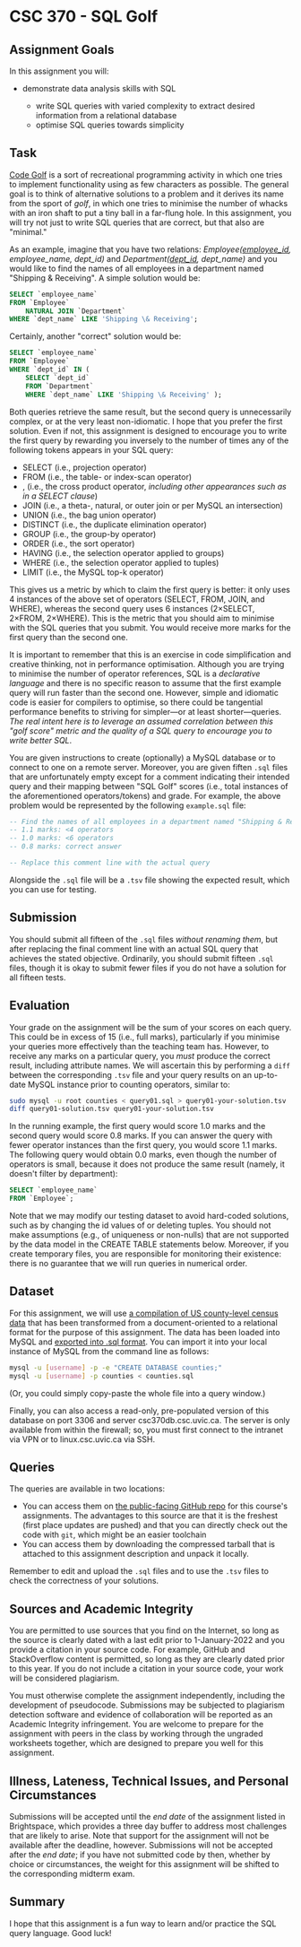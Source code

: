 # CSC 370 - SQL Golf

## Assignment Goals

In this assignment you will:

  * demonstrate data analysis skills with SQL

    + write SQL queries with varied complexity to extract desired information from a relational database
    + optimise SQL queries towards simplicity

## Task

[Code Golf](https://www.barrymichaeldoyle.com/code-golf/) is a sort of recreational programming activity in which one tries to implement functionality using as few characters as possible. The general goal is to think of alternative solutions to a problem and it derives its name from the sport of _golf_, in which one tries to minimise the number of whacks with an iron shaft to put a tiny ball in a far-flung hole. In this assignment, you will try not just to write SQL queries that are correct, but that also are "minimal." 

As an example, imagine that you have two relations: *Employee(<ins>employee_id</ins>, employee_name, dept_id)* and *Department(<ins>dept_id</ins>, dept_name)* and you would like to find the names of all employees in a department named "Shipping & Receiving". A simple solution would be:

```sql
SELECT `employee_name`
FROM `Employee`
    NATURAL JOIN `Department`
WHERE `dept_name` LIKE 'Shipping \& Receiving';
```

Certainly, another "correct" solution would be:

```sql
SELECT `employee_name`
FROM `Employee`
WHERE `dept_id` IN (
    SELECT `dept_id`
    FROM `Department`
    WHERE `dept_name` LIKE 'Shipping \& Receiving' );
```

Both queries retrieve the same result, but the second query is unnecessarily complex, or at the very least non-idiomatic. I hope that you prefer the first solution. Even if not, this assignment is designed to encourage you to write the first query by rewarding you inversely to the number of times any of the following tokens appears in your SQL query:

  * SELECT (i.e., projection operator)
  * FROM (i.e., the table- or index-scan operator)
  * , (i.e., the cross product operator, _including other appearances such as in a SELECT clause_)
  * JOIN (i.e., a theta-, natural, or outer join or per MySQL an intersection)
  * UNION (i.e., the bag union operator)
  * DISTINCT (i.e., the duplicate elimination operator)
  * GROUP (i.e., the group-by operator)
  * ORDER (i.e., the sort operator)
  * HAVING (i.e., the selection operator applied to groups)
  * WHERE (i.e., the selection operator applied to tuples)
  * LIMIT (i.e., the MySQL top-k operator)

This gives us a metric by which to claim the first query is better: it only uses 4 instances of the above set of operators (SELECT, FROM, JOIN, and WHERE), whereas the second query uses 6 instances (2×SELECT, 2×FROM, 2×WHERE). This is the metric that you should aim to minimise with the SQL queries that you submit. You would receive more marks for the first query than the second one.

It is important to remember that this is an exercise in code simplification and creative thinking, not in performance optimisation. Although you are trying to minimise the number of operator references, SQL is a _declarative language_ and there is no specific reason to assume that the first example query will run faster than the second one. However, simple and idiomatic code is easier for compilers to optimise, so there could be tangential performance benefits to striving for simpler—or at least shorter—queries. _The real intent here is to leverage an assumed correlation between this "golf score" metric and the quality of a SQL query to encourage you to write better SQL_.

You are given instructions to create (optionally) a MySQL database or to connect to one on a remote server. Moreover, you are given fiften `.sql` files that are unfortunately empty except for a comment indicating their intended query and their mapping between "SQL Golf" scores (i.e., total instances of the aforementioned operators/tokens) and grade. For example, the above problem would be represented by the following `example.sql` file:

```sql
-- Find the names of all employees in a department named "Shipping & Receiving"
-- 1.1 marks: <4 operators
-- 1.0 marks: <6 operators
-- 0.8 marks: correct answer

-- Replace this comment line with the actual query
```

Alongside the `.sql` file will be a `.tsv` file showing the expected result, which you can use for testing.


## Submission

You should submit all fifteen of the `.sql` files _without renaming them_, but after replacing the final comment line with an actual SQL query that achieves the stated objective. Ordinarily, you should submit fifteen `.sql` files, though it is okay to submit fewer files if you do not have a solution for all fifteen tests.

## Evaluation

Your grade on the assignment will be the sum of your scores on each query. This could be in excess of 15 (i.e., full marks), particularly if you minimise your queries more effectively than the teaching team has. However, to receive any marks on a particular query, you *must* produce the correct result, including attribute names. We will ascertain this by performing a `diff` between the corresponding `.tsv` file and your query results on an up-to-date MySQL instance prior to counting operators, similar to:

```bash
sudo mysql -u root counties < query01.sql > query01-your-solution.tsv
diff query01-solution.tsv query01-your-solution.tsv
```

In the running example, the first query would score 1.0 marks and the second query would score 0.8 marks. If you can answer the query with fewer operator instances than the first query, you would score 1.1 marks. The following query would obtain 0.0 marks, even though the number of operators is small, because it does not produce the same result (namely, it doesn't filter by department):

```sql
SELECT `employee_name`
FROM `Employee`;
```

Note that we may modify our testing dataset to avoid hard-coded solutions, such as by changing the id values of or deleting tuples. You should not make assumptions (e.g., of uniqueness or non-nulls) that are not supported by the data model in the CREATE TABLE statements below. Moreover, if you create temporary files, you are responsible for monitoring their existence: there is no guarantee that we will run queries in numerical order.

## Dataset

For this assignment, we will use [a compilation of US county-level census data](https://github.com/evangambit/JsonOfCounties) that has been transformed from a document-oriented to a relational format for the purpose of this assignment. The data has been loaded into MySQL and [exported into .sql format](./counties.sql). You can import it into your local instance of MySQL from the command line as follows:

```bash
mysql -u [username] -p -e "CREATE DATABASE counties;"
mysql -u [username] -p counties < counties.sql
```

(Or, you could simply copy-paste the whole file into a query window.)


Finally, you can also access a read-only, pre-populated version of this database on port 3306 and server csc370db.csc.uvic.ca. The server is only available from within the firewall; so, you must first connect to the intranet via VPN or to linux.csc.uvic.ca via SSH. 


## Queries

The queries are available in two locations:

  * You can access them on [the public-facing GitHub repo](https://github.com/sean-chester/relational-databases/sql) for this course's assignments. The advantages to this source are that it is the freshest (first place updates are pushed) and that you can directly check out the code with `git`, which might be an easier toolchain
  * You can access them by downloading the compressed tarball that is attached to this assignment description and unpack it locally.

Remember to edit and upload the `.sql` files and to use the `.tsv` files to check the correctness of your solutions.


## Sources and Academic Integrity

You are permitted to use sources that you find on the Internet, so long as the source is clearly dated with a last edit prior to 1-January-2022 and you provide a citation in your source code. For example, GitHub and StackOverflow content is permitted, so long as they are clearly dated prior to this year. If you do not include a citation in your source code, your work will be considered plagiarism.

You must otherwise complete the assignment independently, including the development of pseudocode. Submissions may be subjected to plagiarism detection software and evidence of collaboration will be reported as an Academic Integrity infringement. You are welcome to prepare for the assignment with peers in the class by working through the ungraded worksheets together, which are designed to prepare you well for this assignment.

## Illness, Lateness, Technical Issues, and Personal Circumstances

Submissions will be accepted until the _end date_ of the assignment listed in Brightspace, which provides a three day buffer to address most challenges that are likely to arise. Note that support for the assignment will not be available after the deadline, however. Submissions will not be accepted after the _end date_; if you have not submitted code by then, whether by choice or circumstances, the weight for this assignment will be shifted to the corresponding midterm exam.

## Summary

I hope that this assignment is a fun way to learn and/or practice the SQL query language. Good luck!
